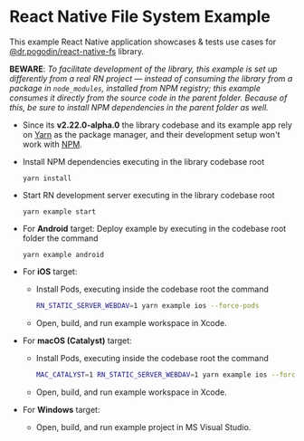 # React Native File System Example

This example React Native application showcases & tests use cases for
[@dr.pogodin/react-native-fs] library.

**BEWARE**: _To facilitate development of the library, this example is set up
differently from a real RN project &mdash; instead of consuming the library from
a package in `node_modules`, installed from NPM registry; this example consumes
it directly from the source code in the parent folder. Because of this, be sure
to install NPM dependencies in the parent folder as well._

-  Since its **v2.22.0-alpha.0** the library codebase and its example app rely
   on [Yarn] as the package manager, and their development setup won't work with
   [NPM].

-  Install NPM dependencies executing in the library codebase root
   ```shell
   yarn install
   ```

-  Start RN development server executing in the library codebase root
   ```shell
   yarn example start
   ```

-  For **Android** target: Deploy example by executing in the codebase root
   folder the command
   ```shell
   yarn example android
   ```

-  For **iOS** target:
   -  Install Pods, executing inside the codebase root the command
      ```sh
      RN_STATIC_SERVER_WEBDAV=1 yarn example ios --force-pods
      ```

   -  Open, build, and run example workspace in Xcode.

-  For **macOS (Catalyst)** target:
   -  Install Pods, executing inside the codebase root the command
      ```sh
      MAC_CATALYST=1 RN_STATIC_SERVER_WEBDAV=1 yarn example ios --force-pods
      ```

   -  Open, build, and run example workspace in Xcode.

-  For **Windows** target:
   -  Open, build, and run example project in MS Visual Studio.

[@dr.pogodin/react-native-fs]: https://www.npmjs.com/package/@dr.pogodin/react-native-fs
[NPM]: https://www.npmjs.com
[Yarn]: https://yarnpkg.com
